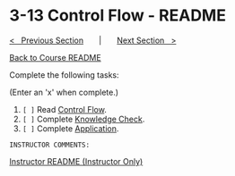 
# 3-13 Control Flow - README

[<&nbsp;&nbsp; Previous Section](../3-12_flow_operations/README.md) 
&nbsp;&nbsp;&nbsp;&nbsp;&nbsp; | &nbsp;&nbsp;&nbsp;&nbsp;&nbsp; 
[Next Section &nbsp;&nbsp;>](../3-14_loop_operations/README.md)

[Back to Course README](../README.md)


Complete the following tasks:

(Enter an 'x' when complete.)

1. `[ ]` Read [Control Flow](1_control_flow.md).
2. `[ ]` Complete [Knowledge Check](2_knowledge_check.md).
3. `[ ]` Complete [Application](3_application.md).

```
INSTRUCTOR COMMENTS:  
```

[Instructor README (Instructor Only)](.instructor/README.md)


<!--- End of file. --->
